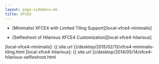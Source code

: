 ```yaml
---
layout: page-sidemenu-wm
title: XFCE4
---
```


*	[Minimalist XFCE4 with Limited Tiling Support][local-xfce4-minimalis]

*	[Selfieshoot of Hilarious XFCE4 Customization][local-xfce4-hilarious]

[//]: <> ( -- -- -- links below -- -- -- )

[local-xfce4-minimalis]: {{ site.url }}/desktop/2015/02/13/xfce4-minimalis-tiling.html
[local-xfce4-hilarious]: {{ site.url }}/desktop/2014/05/14/xfce4-hilarious-selfieshoot.html
